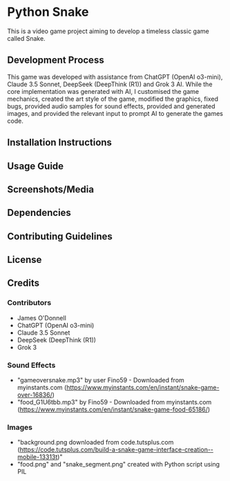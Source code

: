 # Python Snake

This is a video game project aiming to develop a timeless classic game called Snake.

## Development Process
This game was developed with assistance from ChatGPT (OpenAI o3-mini), Claude 3.5 Sonnet, DeepSeek (DeepThink (R1)) and Grok 3 AI. While the core implementation was generated with AI, I customised the game mechanics, created the art style of the game, modified the graphics, fixed bugs, provided audio samples for sound effects, provided and generated images, and provided the relevant input to prompt AI to generate the games code.

## Installation Instructions

## Usage Guide

## Screenshots/Media

## Dependencies 

## Contributing Guidelines

## License

## Credits

### Contributors
- James O'Donnell
- ChatGPT (OpenAI o3-mini)
- Claude 3.5 Sonnet
- DeepSeek (DeepThink (R1))
- Grok 3

### Sound Effects
- "gameoversnake.mp3" by user Fino59 - Downloaded from myinstants.com (https://www.myinstants.com/en/instant/snake-game-over-16836/)
- "food_G1U6tbb.mp3" by Fino59 - Downloaded from myinstants.com (https://www.myinstants.com/en/instant/snake-game-food-65186/)

### Images
- "background.png downloaded from code.tutsplus.com (https://code.tutsplus.com/build-a-snake-game-interface-creation--mobile-13313t)"
- "food.png" and "snake_segment.png" created with Python script using PIL
